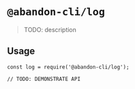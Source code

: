 # `@abandon-cli/log`

> TODO: description

## Usage

```
const log = require('@abandon-cli/log');

// TODO: DEMONSTRATE API
```
